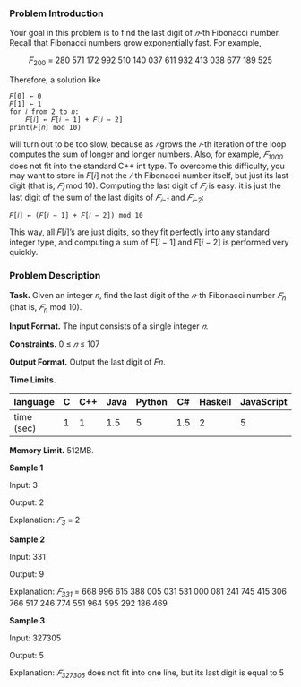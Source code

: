 ### Problem Introduction

Your goal in this problem is to find the last digit of *𝑛*-th Fibonacci number. Recall that Fibonacci numbers
grow exponentially fast. For example,

<p align="center">𝐹<sub>200</sub> = 280 571 172 992 510 140 037 611 932 413 038 677 189 525</p>

Therefore, a solution like

    𝐹[0] ← 0
    𝐹[1] ← 1
    for 𝑖 from 2 to 𝑛:
    	𝐹[𝑖] ← 𝐹[𝑖 − 1] + 𝐹[𝑖 − 2]
    print(𝐹[𝑛] mod 10)

will turn out to be too slow, because as *𝑖* grows the *𝑖*-th iteration of the loop computes the sum of longer
and longer numbers. Also, for example, *𝐹<sub>1000</sub>* does not fit into the standard C++ int type. To overcome
this difficulty, you may want to store in 𝐹[𝑖] not the *𝑖*-th Fibonacci number itself, but just its last digit (that
is, *𝐹<sub>𝑖</sub>* mod 10). Computing the last digit of *𝐹<sub>𝑖</sub>*
is easy: it is just the last digit of the sum of the last digits of
*𝐹<sub>𝑖−1</sub>* and *𝐹<sub>𝑖−2</sub>*:

    𝐹[𝑖] ← (𝐹[𝑖 − 1] + 𝐹[𝑖 − 2]) mod 10
	
This way, all 𝐹[𝑖]’s are just digits, so they fit perfectly into any standard integer type, and computing a sum
of 𝐹[𝑖 − 1] and 𝐹[𝑖 − 2] is performed very quickly.

### Problem Description

**Task.** Given an integer 𝑛, find the last digit of the *𝑛*-th Fibonacci number *𝐹<sub>n</sub>* (that is, *𝐹<sub>n</sub>* mod 10).

**Input Format.** The input consists of a single integer *𝑛*.

**Constraints.** 0 ≤ *𝑛* ≤ 107

**Output Format.** Output the last digit of 𝐹𝑛.

**Time Limits.** 

 language | C | C++ | Java | Python | C# | Haskell | JavaScript | Ruby | Scala 
| ------------ | ------------ | ------------ | ------------ | ------------ | ------------ | ------------ | ------------ | ------------ | ------------ |
 time (sec) | 1 | 1 | 1.5 | 5 | 1.5 | 2 | 5 | 5 | 3 

**Memory Limit.** 512MB.

**Sample 1**

Input: 3

Output: 2

Explanation: *𝐹<sub>3</sub>* = 2

**Sample 2**

Input: 331

Output: 9

Explanation: *𝐹<sub>331</sub>* = 668 996 615 388 005 031 531 000 081 241 745 415 306 766 517 246 774 551 964 595 292 186 469


**Sample 3**

Input: 327305

Output: 5

Explanation: *𝐹<sub>327305</sub>* does not fit into one line, but its last digit is equal to 5

